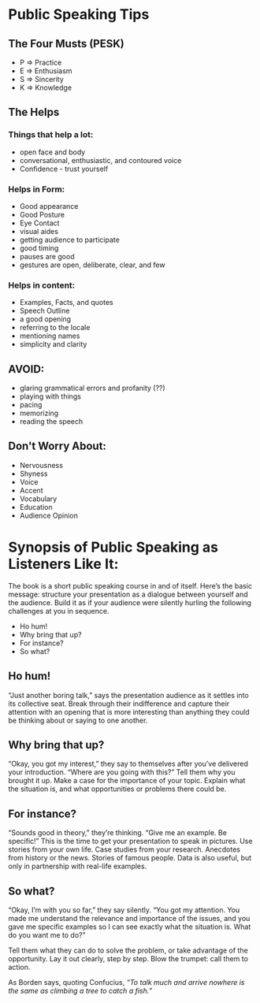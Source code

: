 # Public Speaking Tips
## The Four Musts (PESK)
 - P => Practice
 - E => Enthusiasm
 - S => Sincerity
 - K => Knowledge

## The Helps
### Things that help a lot:
- open face and body
- conversational, enthusiastic, and contoured voice
- Confidence - trust yourself

### Helps in Form:
- Good appearance
- Good Posture
- Eye Contact
- visual aides
- getting audience to participate
- good timing
- pauses are good
- gestures are open, deliberate, clear, and few

### Helps in content:
- Examples, Facts, and quotes
- Speech Outline
- a good opening
- referring to the locale
- mentioning names
- simplicity and clarity

## AVOID:
- glaring grammatical errors and profanity (??)
- playing with things
- pacing
- memorizing
- reading the speech

## Don't Worry About:
- Nervousness
- Shyness
- Voice
- Accent
- Vocabulary
- Education
- Audience Opinion

# Synopsis of Public Speaking as Listeners Like It:
The book is a short public speaking course in and of itself.  Here’s the basic message: structure your presentation as a dialogue between yourself and the audience.  Build it as if your audience were silently hurling the following challenges at you in sequence.

 - Ho hum!  
 - Why bring that up?  
 - For instance?  
 - So what?

## Ho hum!

 “Just another boring talk,” says the presentation audience as it settles into its collective seat. Break through their indifference and capture their attention with an opening that is more interesting than anything they could be thinking about or saying to one another.

## Why bring that up?

“Okay, you got my interest,” they say to themselves after you’ve delivered your introduction.  “Where are you going with this?”   Tell them why you brought it up.  Make a case for the importance of your topic.  Explain what the situation is, and what opportunities or problems there could be.

## For instance?

“Sounds good in theory,” they’re thinking.  “Give me an example.  Be specific!”   This is the time to get your presentation to speak in pictures.  Use stories from your own life.  Case studies from your research.   Anecdotes from history or the news.  Stories of famous people.   Data is also useful, but only in partnership with real-life examples.

## So what?

“Okay, I’m with you so far,” they say silently.   “You got my attention.  You made me understand the relevance and importance of the issues, and you gave me specific examples so I can see exactly what the situation is.  What do you want me to do?”

Tell them what they can do to solve the problem, or take advantage of the opportunity.  Lay it out clearly, step by step.  Blow the trumpet: call them to action.

As Borden says, quoting Confucius, _“To talk much and arrive nowhere is the same as climbing a tree to catch a fish.”_

